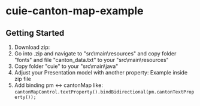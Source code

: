 # cuie-canton-map-example

## Getting Started
1. Download zip: <link>
2. Go into .zip and navigate to "src\main\resources" and copy folder "fonts" and file "canton_data.txt" to your "src\main\resources"
3. Copy folder "cuie" to your "src\main\java\"
4. Adjust your Presentation model with another property: Example inside zip file
5. Add binding pm <-> cantonMap like: `cantonMapControl.textProperty().bindBidirectional(pm.cantonTextProperty());`
